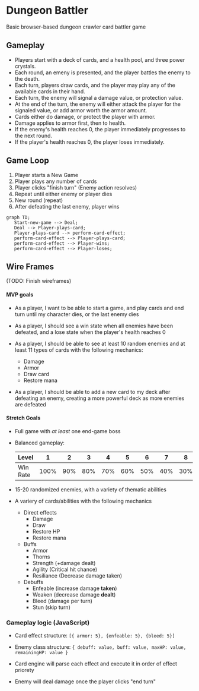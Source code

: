 # Dungeon Battler
Basic browser-based dungeon crawler card battler game

## Gameplay
- Players start with a deck of cards, and a health pool, and three power crystals.
- Each round, an emeny is presented, and the player battles the enemy to the death.
- Each turn, players draw cards, and the player may play any of the available cards in their hand.
- Each turn, the enemy will signal a damage value, or protection value.
- At the end of the turn, the enemy will either attack the player for the signaled value, or add armor worth the armor amount.
- Cards either do damage, or protect the player with armor.
- Damage applies to armor first, then to health.
- If the enemy's health reaches 0, the player immediately progresses to the next round.
- If the player's health reaches 0, the player loses immediately.

## Game Loop

1. Player starts a New Game  
2. Player plays any number of cards
3. Player clicks "finish turn" (Enemy action resolves)
4. Repeat until either enemy or player dies
5. New round (repeat)
6. After defeating the last enemy, player wins

```mermaid
graph TD;
   Start-new-game --> Deal;
   Deal --> Player-plays-card;
   Player-plays-card --> perform-card-effect; 
   perform-card-effect --> Player-plays-card;
   perform-card-effect --> Player-wins;
   perform-card-effect --> Player-loses;
```

## Wire Frames

 (TODO: Finish wireframes)

#### MVP goals

* As a player, I want to be able to start a game, and play cards and end turn until my character dies, or the last enemy dies

* As a player, I should see a win state when all enemies have been defeated, and a lose state when the player's health reaches 0 

* As a player, I should be able to see at least 10 random enemies and at least 11 types of cards with the following mechanics:
     - Damage
     - Armor
     - Draw card
     - Restore mana

* As a player, I should be able to add a new card to my deck after defeating an enemy, creating a more powerful deck as more enemies are defeated

#### Stretch Goals

* Full game with *at least* one end-game boss
  
* Balanced gameplay:

   | Level           | 1    |  2  |  3  |  4  |  5  |  6  |  7  |  8  |  9  |  10  |
   | :-------------- | :--: | :-: | :-: | :-: | :-: | :-: | :-: | :-: | :-: | :--: |
   | Win Rate        | 100% | 90% | 80% | 70% | 60% | 50% | 40% | 30% | 20% | 10%  |

* 15-20 randomized enemies, with a variety of thematic abilities

* A variery of cards/abilities with the following mechanics
   - Direct effects
        - Damage
        - Draw
        - Restore HP
        - Restore mana   
   - Buffs
        - Armor
        - Thorns
        - Strength (+damage dealt)
        - Agility (Critical hit chance)
        - Resiliance (Decrease damage taken)   
   - Debuffs
        - Enfeable (increase damage **taken**)
        - Weaken (decrease damage **dealt**)
        - Bleed (damage per turn)
        - Stun (skip turn)

### Gameplay logic (JavaScript)

   * Card effect structure: `[{ armor: 5}, {enfeable: 5}, {bleed: 5}]`

   * Enemy class structure: `{ debuff: value, buff: value, maxHP: value, remainingHP: value }`

   * Card engine will parse each effect and execute it in order of effect priorety

   * Enemy will deal damage once the player clicks "end turn"


